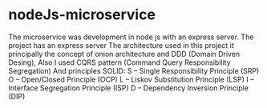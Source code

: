 # nodeJs-microservice
The microservice was development in node js with an express server. The project has an express server The architecture used in this project it principally the concept of onion architecture and DDD (Domain Driven Desing), Also I used CQRS pattern (Command Query Responsibility Segregation) And principles SOLID: S – Single Responsibility Principle (SRP) O – Open/Closed Principle (OCP) L – Liskov Substitution Principle (LSP) I – Interface Segregation Principle (ISP) D – Dependency Inversion Principle (DIP)
